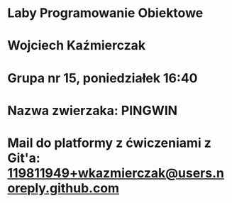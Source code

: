 # Laby Programowanie Obiektowe
# Wojciech Kaźmierczak
# Grupa nr 15, poniedziałek 16:40
# Nazwa zwierzaka: PINGWIN
# Mail do platformy z ćwiczeniami z Git'a: 119811949+wkazmierczak@users.noreply.github.com
